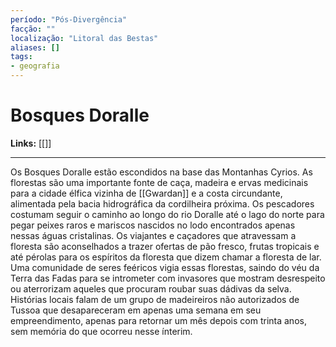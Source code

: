 ```yaml
---
período: "Pós-Divergência"
facção: ""
localização: "Litoral das Bestas"
aliases: []
tags:
- geografia
---
```


# **Bosques Doralle**

**Links:** [[]]

---
Os Bosques Doralle estão escondidos na base das Montanhas Cyrios. As florestas são uma importante fonte de caça, madeira e ervas medicinais para a cidade élfica vizinha de [[Gwardan]] e a costa circundante, alimentada pela bacia hidrográfica da cordilheira próxima. Os pescadores costumam seguir o caminho ao longo do rio Doralle até o lago do norte para pegar peixes raros e mariscos nascidos no lodo encontrados apenas nessas águas cristalinas. Os viajantes e caçadores que atravessam a floresta são aconselhados a trazer ofertas de pão fresco, frutas tropicais e até pérolas para os espíritos da floresta que dizem chamar a floresta de lar. Uma comunidade de seres feéricos vigia essas florestas, saindo do véu da Terra das Fadas para se intrometer com invasores que mostram desrespeito ou aterrorizam aqueles que procuram roubar suas dádivas da selva. Histórias locais falam de um grupo de madeireiros não autorizados de Tussoa que desapareceram em apenas uma semana em seu empreendimento, apenas para retornar um mês depois com trinta anos, sem memória do que ocorreu nesse ínterim.